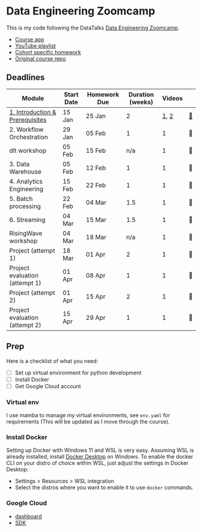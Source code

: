 # Data Engineering Zoomcamp

This is my code following the DataTalks [Data Engineering Zoomcamp](https://github.com/DataTalksClub/data-engineering-zoomcamp).

- [Course app](https://dezoomcamp.streamlit.app)
- [YouTube playlist](https://www.youtube.com/playlist?list=PL3MmuxUbc_hJed7dXYoJw8DoCuVHhGEQb)
- [Cohort specific homework](https://github.com/DataTalksClub/data-engineering-zoomcamp/blob/main/cohorts/2024)
- [Original course repo](https://github.com/DataTalksClub/data-engineering-zoomcamp)

## Deadlines

| Module                                                                                                                      | Start Date | Homework Due | Duration (weeks) | Videos                                                               |     |
| --------------------------------------------------------------------------------------------------------------------------- | ---------- | ------------ | ---------------- | -------------------------------------------------------------------- | --- |
| [1. Introduction & Prerequisites](https://github.com/DataTalksClub/data-engineering-zoomcamp/tree/main/01-docker-terraform) | 15 Jan     | 25 Jan       | 2                | [1](https://youtu.be/EYNwNlOrpr0), [2](https://youtu.be/2JM-ziJt0WI) | [📝](https://github.com/sf-pear/data-engineering/blob/main/homeworks/1_intro_prereqs/notes.md)   |
| 2. Workflow Orchestration                                                                                                   | 29 Jan     | 05 Feb       | 1                | 1                                                                    | 📝   |
| dlt workshop                                                                                                                | 05 Feb     | 15 Feb       | n/a              | 1                                                                    | 📝   |
| 3. Data Warehouse                                                                                                           | 05 Feb     | 12 Feb       | 1                | 1                                                                    | 📝   |
| 4. Analytics Engineering                                                                                                    | 15 Feb     | 22 Feb       | 1                | 1                                                                    | 📝   |
| 5. Batch processing                                                                                                         | 22 Feb     | 04 Mar       | 1.5              | 1                                                                    | 📝   |
| 6. Streaming                                                                                                                | 04 Mar     | 15 Mar       | 1.5              | 1                                                                    | 📝   |
| RisingWave workshop                                                                                                         | 04 Mar     | 18 Mar       | n/a              | 1                                                                    | 📝   |
| Project (attempt 1)                                                                                                         | 18 Mar     | 01 Apr       | 2                | 1                                                                    | 📝   |
| Project evaluation (attempt 1)                                                                                              | 01 Apr     | 08 Apr       | 1                | 1                                                                    | 📝   |
| Project (attempt 2)                                                                                                         | 01 Apr     | 15 Apr       | 2                | 1                                                                    | 📝   |
| Project evaluation (attempt 2)                                                                                              | 15 Apr     | 29 Apr       | 1                | 1                                                                    | 📝   |


## Prep

Here is a checklist of what you need:
- [ ] Set up virtual environment for python development
- [ ] Install Docker
- [ ] Get Google Cloud account

### Virtual env

I use mamba to manage my virtual environments, see `env.yaml` for requirements (This will be updated as I move through the course).


### Install Docker

Setting up Docker with Windows 11 and WSL is very easy. Assuming WSL is  already installed, install [Docker Desktop](https://www.docker.com/products/docker-desktop/) on Windows. 
To enable the docker CLI on your distro of choice within WSL, just adjust the settings in Docker Desktop:
- Settings > Resources > WSL integration
- Select the distros where you want to enable it to use `docker` commands.

### Google Cloud

- [dashboard](https://console.cloud.google.com/welcome)
- [SDK](https://cloud.google.com/sdk/docs/install#linux)

<!-- Before course starts:
- [x] Docker Desktop installed
- [x] Env with python (I use mamba)
- [x] Get a Google Cloud account ([dashboard](https://console.cloud.google.com/welcome))
- [ ] Install Google Cloud [SDK](https://cloud.google.com/sdk/docs/install#linux)
    - Assuming they mean the CLI? Do I really need this?
- [ ] Install [Terraform](https://developer.hashicorp.com/terraform/install?product_intent=terraform) (try [OpenTofu](https://opentofu.org/docs/intro/install/deb/))
    - Can I only install it in my env (`mamba install conda-forge::terraform`)? -->
